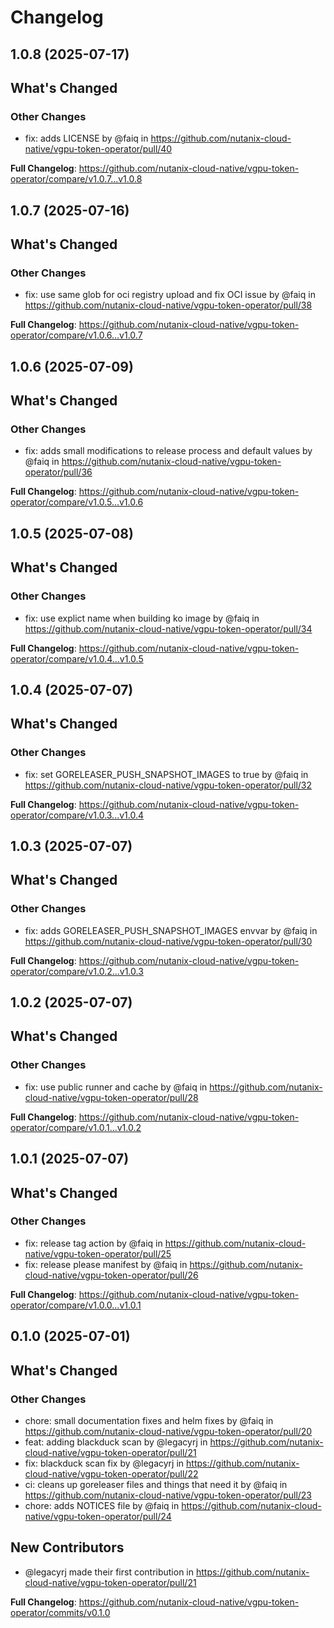 # Changelog

## 1.0.8 (2025-07-17)

<!-- Release notes generated using configuration in .github/release.yaml at main -->

## What's Changed
### Other Changes
* fix: adds LICENSE by @faiq in https://github.com/nutanix-cloud-native/vgpu-token-operator/pull/40


**Full Changelog**: https://github.com/nutanix-cloud-native/vgpu-token-operator/compare/v1.0.7...v1.0.8

## 1.0.7 (2025-07-16)

<!-- Release notes generated using configuration in .github/release.yaml at main -->

## What's Changed
### Other Changes
* fix: use same glob for oci registry upload and fix OCI issue by @faiq in https://github.com/nutanix-cloud-native/vgpu-token-operator/pull/38


**Full Changelog**: https://github.com/nutanix-cloud-native/vgpu-token-operator/compare/v1.0.6...v1.0.7

## 1.0.6 (2025-07-09)

<!-- Release notes generated using configuration in .github/release.yaml at main -->

## What's Changed
### Other Changes
* fix: adds small modifications to release process and default values  by @faiq in https://github.com/nutanix-cloud-native/vgpu-token-operator/pull/36


**Full Changelog**: https://github.com/nutanix-cloud-native/vgpu-token-operator/compare/v1.0.5...v1.0.6

## 1.0.5 (2025-07-08)

<!-- Release notes generated using configuration in .github/release.yaml at main -->

## What's Changed
### Other Changes
* fix: use explict name when building ko image by @faiq in https://github.com/nutanix-cloud-native/vgpu-token-operator/pull/34


**Full Changelog**: https://github.com/nutanix-cloud-native/vgpu-token-operator/compare/v1.0.4...v1.0.5

## 1.0.4 (2025-07-07)

<!-- Release notes generated using configuration in .github/release.yaml at main -->

## What's Changed
### Other Changes
* fix: set GORELEASER_PUSH_SNAPSHOT_IMAGES to true by @faiq in https://github.com/nutanix-cloud-native/vgpu-token-operator/pull/32


**Full Changelog**: https://github.com/nutanix-cloud-native/vgpu-token-operator/compare/v1.0.3...v1.0.4

## 1.0.3 (2025-07-07)

<!-- Release notes generated using configuration in .github/release.yaml at main -->

## What's Changed
### Other Changes
* fix: adds GORELEASER_PUSH_SNAPSHOT_IMAGES envvar by @faiq in https://github.com/nutanix-cloud-native/vgpu-token-operator/pull/30


**Full Changelog**: https://github.com/nutanix-cloud-native/vgpu-token-operator/compare/v1.0.2...v1.0.3

## 1.0.2 (2025-07-07)

<!-- Release notes generated using configuration in .github/release.yaml at main -->

## What's Changed
### Other Changes
* fix: use public runner and cache by @faiq in https://github.com/nutanix-cloud-native/vgpu-token-operator/pull/28


**Full Changelog**: https://github.com/nutanix-cloud-native/vgpu-token-operator/compare/v1.0.1...v1.0.2

## 1.0.1 (2025-07-07)

<!-- Release notes generated using configuration in .github/release.yaml at main -->

## What's Changed
### Other Changes
* fix: release tag action by @faiq in https://github.com/nutanix-cloud-native/vgpu-token-operator/pull/25
* fix: release please manifest by @faiq in https://github.com/nutanix-cloud-native/vgpu-token-operator/pull/26


**Full Changelog**: https://github.com/nutanix-cloud-native/vgpu-token-operator/compare/v1.0.0...v1.0.1

## 0.1.0 (2025-07-01)

<!-- Release notes generated using configuration in .github/release.yaml at main -->

## What's Changed
### Other Changes
* chore: small documentation fixes and helm fixes by @faiq in https://github.com/nutanix-cloud-native/vgpu-token-operator/pull/20
* feat: adding blackduck scan by @legacyrj in https://github.com/nutanix-cloud-native/vgpu-token-operator/pull/21
* fix: blackduck scan fix by @legacyrj in https://github.com/nutanix-cloud-native/vgpu-token-operator/pull/22
* ci: cleans up goreleaser files and things that need it by @faiq in https://github.com/nutanix-cloud-native/vgpu-token-operator/pull/23
* chore: adds NOTICES file by @faiq in https://github.com/nutanix-cloud-native/vgpu-token-operator/pull/24

## New Contributors
* @legacyrj made their first contribution in https://github.com/nutanix-cloud-native/vgpu-token-operator/pull/21

**Full Changelog**: https://github.com/nutanix-cloud-native/vgpu-token-operator/commits/v0.1.0
